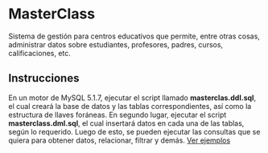# MasterClass

Sistema de gestión para centros educativos que permite, entre otras cosas, administrar datos sobre estudiantes, profesores, padres, cursos, calificaciones, etc. 

## Instrucciones

En un motor de MySQL 5.1.7, ejecutar el script llamado **masterclas.ddl.sql**, el cual creará la base de datos y las tablas correspondientes, así como la estructura de llaves foráneas.
En segundo lugar, ejecutar el script **masterclass.dml.sql**, el cual insertará datos en cada una de las tablas, según lo requerido.
Luego de esto, se pueden ejecutar las consultas que se quiera para obtener datos, relacionar, filtrar y demás.
[Ver ejemplos](https://www.w3schools.com/mysql/mysql_select.asp)
